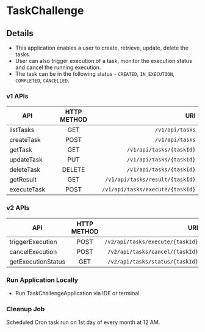 # TaskChallenge

## Details

- This application enables a user to create, retrieve, update, delete the tasks.
- User can also trigger execution of a task,  monitor the execution status and cancel the running execution.
- The task can be in the following status - `CREATED`, `IN_EXECUTION`, `COMPLETED`, `CANCELLED`.


### v1 APIs

| API       | HTTP METHOD |                                   URI |
|-----------|:-----------:|--------------------------------------:|
| listTasks  |     GET     |                       `/v1/api/tasks` |
| createTask  |    POST     |                       `/v1/api/tasks` |
| getTask  |     GET     |              `/v1/api/tasks/{taskId}` |
| updateTask  |     PUT     |              `/v1/api/tasks/{taskId}` |
| deleteTask  |   DELETE    |              `/v1/api/tasks/{taskId}` |
| getResult  |   GET    |       `/v1/api/tasks/result/{taskId}` |
| executeTask  |   POST    |       `/v1/api/tasks/execute/{taskId}` |

### v2 APIs

| API       | HTTP METHOD |                                   URI |
|-----------|:-----------:|--------------------------------------:|
| triggerExecution  |    POST     |                       `/v2/api/tasks/execute/{taskId}` |
| cancelExecution  |    POST     |                       `/v2/api/tasks/cancel/{taskId}` |
| getExecutionStatus  |      GET      |                       `/v2/api/tasks/status/{taskId}` |


### Run Application Locally
- Run TaskChallengeApplication via IDE or terminal.

### Cleanup Job
Scheduled Cron task run on 1st day of every month at 12 AM.

